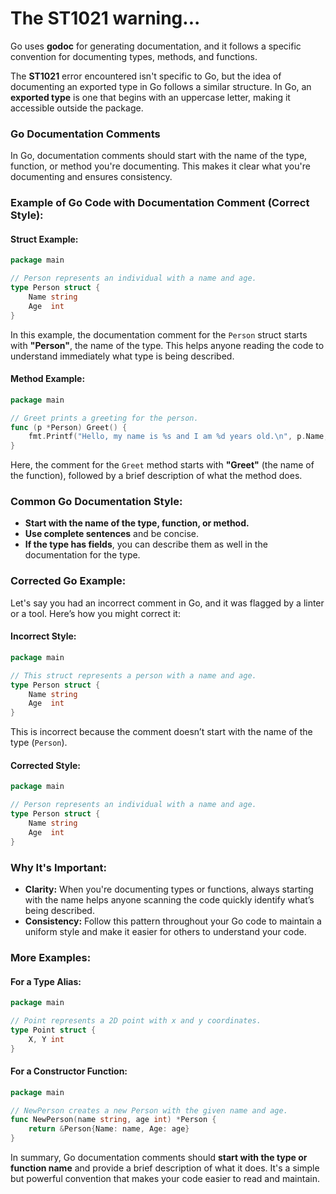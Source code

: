 # The ST1021 warning...

Go uses **godoc** for generating documentation, and it follows a specific convention for documenting types, methods, and functions.

The **ST1021** error encountered isn't specific to Go, but the idea of documenting an exported type in Go follows a similar structure. In Go, an **exported type** is one that begins with an uppercase letter, making it accessible outside the package.

### Go Documentation Comments

In Go, documentation comments should start with the name of the type, function, or method you're documenting. This makes it clear what you're documenting and ensures consistency.

### Example of Go Code with Documentation Comment (Correct Style):

#### Struct Example:

```go
package main

// Person represents an individual with a name and age.
type Person struct {
    Name string
    Age  int
}
```

In this example, the documentation comment for the `Person` struct starts with **"Person"**, the name of the type. This helps anyone reading the code to understand immediately what type is being described.

#### Method Example:

```go
package main

// Greet prints a greeting for the person.
func (p *Person) Greet() {
    fmt.Printf("Hello, my name is %s and I am %d years old.\n", p.Name, p.Age)
}
```

Here, the comment for the `Greet` method starts with **"Greet"** (the name of the function), followed by a brief description of what the method does.

### Common Go Documentation Style:

- **Start with the name of the type, function, or method.**
- **Use complete sentences** and be concise.
- **If the type has fields**, you can describe them as well in the documentation for the type.

### Corrected Go Example:

Let's say you had an incorrect comment in Go, and it was flagged by a linter or a tool. Here’s how you might correct it:

#### Incorrect Style:

```go
package main

// This struct represents a person with a name and age.
type Person struct {
    Name string
    Age  int
}
```

This is incorrect because the comment doesn’t start with the name of the type (`Person`).

#### Corrected Style:

```go
package main

// Person represents an individual with a name and age.
type Person struct {
    Name string
    Age  int
}
```

### Why It's Important:

- **Clarity:** When you're documenting types or functions, always starting with the name helps anyone scanning the code quickly identify what’s being described.
- **Consistency:** Follow this pattern throughout your Go code to maintain a uniform style and make it easier for others to understand your code.

### More Examples:

#### For a Type Alias:

```go
package main

// Point represents a 2D point with x and y coordinates.
type Point struct {
    X, Y int
}
```

#### For a Constructor Function:

```go
package main

// NewPerson creates a new Person with the given name and age.
func NewPerson(name string, age int) *Person {
    return &Person{Name: name, Age: age}
}
```

In summary, Go documentation comments should **start with the type or function name** and provide a brief description of what it does. It's a simple but powerful convention that makes your code easier to read and maintain.
